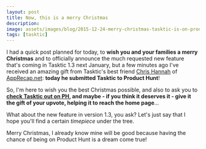 ```yaml
---
layout: post
title: Now, this is a merry Christmas
description:
image: assets/images/blog/2015-12-24-merry-christmas-tasktic-is-on-product-hunt/tasktic_christmas_feature_on_producthunt.jpg
tags: [tasktic]
---
```

I had a quick post planned for today, to **wish you and your families a merry Christmas** and to officially announce the much requested new feature that's coming in Tasktic 1.3 next January, but a few minutes ago I've received an amazing gift from Tasktic's best friend [Chris Hannah](https://twitter.com/chrishannah) of [AppRecap.net](http://www.apprecap.net/): **today he submitted Tasktic to Product Hunt**!

So, I'm here to wish you the best Christmas possible, and also to ask you to **[check Tasktic out on PH](https://www.producthunt.com/tech/tasktic), and maybe - if you think it deserves it - give it the gift of your upvote, helping it to reach the home page**...

What about the new feature in version 1.3, you ask? Let's just say that I hope you'll find a certain *timepiece* under the tree.

Merry Christmas, I already know mine will be good because having the chance of being on Product Hunt is a dream come true!